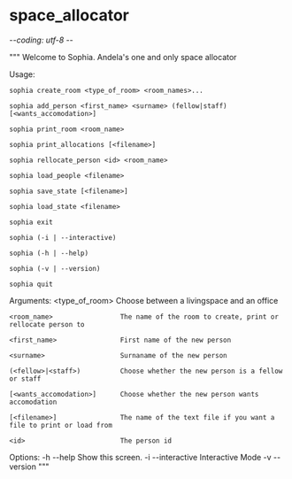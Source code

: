 # space_allocator
-*-coding: utf-8 -*-

"""
Welcome to Sophia.
Andela's one and only space allocator

Usage:

    sophia create_room <type_of_room> <room_names>...
    
    sophia add_person <first_name> <surname> (fellow|staff) [<wants_accomodation>]
    
    sophia print_room <room_name>
    
    sophia print_allocations [<filename>]
    
    sophia rellocate_person <id> <room_name>
    
    sophia load_people <filename>
    
    sophia save_state [<filename>]
    
    sophia load_state <filename>
    
    sophia exit
    
    sophia (-i | --interactive)
    
    sophia (-h | --help)
    
    sophia (-v | --version)
    
    sophia quit

Arguments:
    <type_of_room>              Choose between a livingspace and an office
    
    <room_name>                 The name of the room to create, print or rellocate person to
    
    <first_name>                First name of the new person
    
    <surname>                   Surnaname of the new person
    
    (<fellow>|<staff>)          Choose whether the new person is a fellow or staff
    
    [<wants_accomodation>]      Choose whether the new person wants accomodation
    
    [<filename>]                The name of the text file if you want a file to print or load from
    
    <id>                        The person id 

Options:
    -h --help                   Show this screen.
    -i --interactive            Interactive Mode
    -v --version
"""
